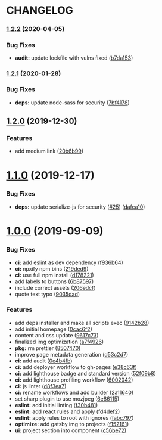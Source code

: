 # CHANGELOG

### [1.2.2](https://github.com/D-Nice/solinfra-homepage/compare/v1.2.1...v1.2.2) (2020-04-05)


### Bug Fixes

* **audit:** update lockfile with vulns fixed ([b7da153](https://github.com/D-Nice/solinfra-homepage/commit/b7da153ae9f3efe3761726dae624b9a1dcb93eda))

### [1.2.1](https://github.com/D-Nice/solinfra-homepage/compare/v1.2.0...v1.2.1) (2020-01-28)


### Bug Fixes

* **deps:** update node-sass for security ([7bf4178](https://github.com/D-Nice/solinfra-homepage/commit/7bf41780fd7b3c37b3b3b64192450ec863300bc3))

## [1.2.0](https://github.com/D-Nice/solinfra-homepage/compare/v1.1.0...v1.2.0) (2019-12-30)


### Features

* add medium link ([20b6b99](https://github.com/D-Nice/solinfra-homepage/commit/20b6b99db99fd1a60a865973b4e0ed8d61d2d0d3))

# [1.1.0](https://github.com/D-Nice/solinfra-homepage/compare/v1.0.0...v1.1.0) (2019-12-17)


### Bug Fixes

* **deps:** update serialize-js for security ([#25](https://github.com/D-Nice/solinfra-homepage/issues/25)) ([dafca10](https://github.com/D-Nice/solinfra-homepage/commit/dafca105f52985ec77b3dc85fe36d260d92a2a0e))



# [1.0.0](https://github.com/D-Nice/solinfra-homepage/compare/0cac6f24d7901eb4783e47f0acdc9fa4be3dac3b...v1.0.0) (2019-09-09)


### Bug Fixes

* **ci:** add eslint as dev dependency ([f936b64](https://github.com/D-Nice/solinfra-homepage/commit/f936b649868e927bf9cdc46f27965c202662b57b))
* **ci:** npxify npm bins ([219ded9](https://github.com/D-Nice/solinfra-homepage/commit/219ded92f5ca6923078ac4036fe9a26628edac58))
* **ci:** use full npm install ([d178221](https://github.com/D-Nice/solinfra-homepage/commit/d17822199d867ce3a4b32b15878741fe4352a83b))
* add labels to buttons ([6b87597](https://github.com/D-Nice/solinfra-homepage/commit/6b875979e4ce2f85dc18905f85260419b451c849))
* include correct assets ([206edcf](https://github.com/D-Nice/solinfra-homepage/commit/206edcfb041afb715f303c7ca4b5afb1f4111a8c))
* quote text typo ([9035dad](https://github.com/D-Nice/solinfra-homepage/commit/9035dad1f002185d66f64438bee7a4280bd40b29))


### Features

* add deps installer and make all scripts exec ([9142b28](https://github.com/D-Nice/solinfra-homepage/commit/9142b284d5b4b4eff82f8bee7114ec5cf44a5615))
* add initial homepage ([0cac6f2](https://github.com/D-Nice/solinfra-homepage/commit/0cac6f24d7901eb4783e47f0acdc9fa4be3dac3b))
* content and css update ([9617c73](https://github.com/D-Nice/solinfra-homepage/commit/9617c73d680109f59b88b26ae07c09dd647e499b))
* finalized img optimization ([a7f4926](https://github.com/D-Nice/solinfra-homepage/commit/a7f4926ac66a756b89ec2deff29ccb069011baeb))
* **pkg:** rm prettier ([8507470](https://github.com/D-Nice/solinfra-homepage/commit/8507470b586686bb15e9b066fef7606f366c5782))
* improve page metadata generation ([d53c2d7](https://github.com/D-Nice/solinfra-homepage/commit/d53c2d7b037f59923cd46d572ffdc18d86c61ea5))
* **ci:** add audit ([0e4b4fb](https://github.com/D-Nice/solinfra-homepage/commit/0e4b4fb4e71b654d6669ff52605aec254dbbd7e2))
* **ci:** add deployer workflow to gh-pages ([e38c63f](https://github.com/D-Nice/solinfra-homepage/commit/e38c63f0e1a780cf80d8c04720ed18c3dfc1ac53))
* **ci:** add lighthouse badge and standard version ([52f09b8](https://github.com/D-Nice/solinfra-homepage/commit/52f09b8d7b6de804f18c9befe41b7b8c7a3c972f))
* **ci:** add lighthouse profiling workflow ([6002042](https://github.com/D-Nice/solinfra-homepage/commit/60020427d8957933d579664555f81bb5f9d96480))
* **ci:** js linter ([d8f3ea7](https://github.com/D-Nice/solinfra-homepage/commit/d8f3ea7384412ab551a1c021fa8569e010e2c1a7))
* **ci:** rename workflows and add builder ([2a11640](https://github.com/D-Nice/solinfra-homepage/commit/2a116405e2a18503e237fc05e5afa4340437a15c))
* set sharp plugin to use mozjpeg ([6e86115](https://github.com/D-Nice/solinfra-homepage/commit/6e8611540b41b308699d6e4dd50f958e9c18af60))
* **eslint:** add initial linting ([f30b481](https://github.com/D-Nice/solinfra-homepage/commit/f30b48192b3370f873f0fe0484b8538ec2d4232d))
* **eslint:** add react rules and apply ([fd4def2](https://github.com/D-Nice/solinfra-homepage/commit/fd4def277261a1b02c5738cda9425f5943812b4f))
* **eslint:** apply rules to root with ignores ([fabc797](https://github.com/D-Nice/solinfra-homepage/commit/fabc797590cab018358838e0512565419b900a6c))
* **optimize:** add gatsby img to projects ([f152161](https://github.com/D-Nice/solinfra-homepage/commit/f1521618c06a436dc70827acee80d6e0a1715086))
* **ui:** project section into component ([c56be72](https://github.com/D-Nice/solinfra-homepage/commit/c56be729f09a7dee5428c4286b4e444bc1818fd7))
